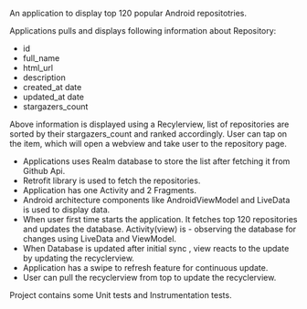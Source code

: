 An application to display top 120 popular Android repositotries.

Applications pulls and displays following information about Repository:
  - id
  - full_name
  - html_url
  - description
  - created_at date
  - updated_at date
  - stargazers_count
  
Above information is displayed using a Recylerview, list of repositories are sorted by their stargazers_count and ranked accordingly.
User can tap on the item, which will open a webview and take user to the repository page.

- Applications uses Realm database to store the list after fetching it from Github Api.
- Retrofit library is used to fetch the repositories.
- Application has one Activity and 2 Fragments.
- Android architecture components like AndroidViewModel and LiveData is used to display data.
- When user first time starts the application. It fetches top 120 repositories and updates the database. Activity(view) is - observing the database for changes using LiveData and ViewModel. 
- When Database is updated after initial sync , view reacts to the update by updating the recyclerview. 
- Application has a swipe to refresh feature for continuous update.
- User can pull the recyclerview from top to update the recyclerview.

Project contains some Unit tests and Instrumentation tests.

 
